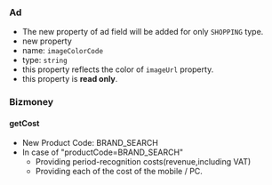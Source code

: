 ### Ad
 * The new property of ad field will be added for only `SHOPPING` type.
  * new property
   * name: `imageColorCode`
   * type: `string`
 * this property reflects the color of `imageUrl` property.
 * this property is **read only**.
 
### Bizmoney

#### getCost
  * New Product Code: BRAND_SEARCH
  * In case of "productCode=BRAND_SEARCH"
    * Providing period-recognition costs(revenue,including VAT)
    * Providing each of the cost of the mobile / PC.
